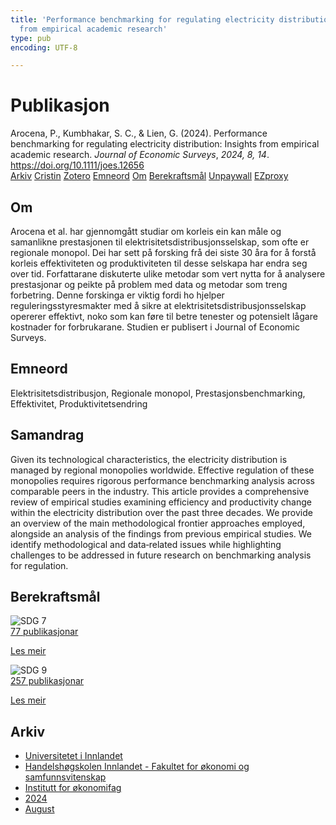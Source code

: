 ```yaml
---
title: 'Performance benchmarking for regulating electricity distribution: Insights
  from empirical academic research'
type: pub
encoding: UTF-8

---
```

<h1>Publikasjon</h1>
<article id="csl-bib-container-SEXWGFKH" class="csl-bib-container">
  <div class="csl-bib-body"> <div class="csl-entry">Arocena, P., Kumbhakar, S. C., &#38; Lien, G. (2024). Performance benchmarking for regulating electricity distribution: Insights from empirical academic research. <i>Journal of Economic Surveys</i>, <i>2024, 8, 14</i>. <a href="https://doi.org/10.1111/joes.12656">https://doi.org/10.1111/joes.12656</a></div> </div>
  <div class="csl-bib-buttons">
    <a href="#taxonomy-article-SEXWGFKH" alt="archive" class="csl-bib-button">Arkiv</a>
    <a href="https://app.cristin.no/results/show.jsf?id=2289386" alt="Cristin" class="csl-bib-button">Cristin</a>
    <a href="http://zotero.org/groups/5881554/items/SEXWGFKH" alt="Zotero" class="csl-bib-button">Zotero</a>
    <a href="#keywords-article-SEXWGFKH" alt="keywords" class="csl-bib-button">Emneord</a>
    <a href="#about-article-SEXWGFKH" alt="about_pub" class="csl-bib-button">Om</a>
    <a href="#sdg-article-SEXWGFKH" alt="sdg" class="csl-bib-button">Berekraftsmål</a>
    <a href="https://onlinelibrary.wiley.com/doi/pdfdirect/10.1111/joes.12656" alt="Unpaywall" class="csl-bib-button">Unpaywall</a>
    <a href="https://onlinelibrary.wiley.com/doi/pdfdirect/10.1111/joes.12656" alt="EZproxy" class="csl-bib-button">EZproxy</a>
  </div>
  <div id="csl-bib-meta-container-SEXWGFKH"></div>
</article>
<div id="csl-bib-meta-SEXWGFKH" class="csl-bib-meta">
  <article id="about-article-SEXWGFKH" class="about_pub-article">
    <h1>Om</h1>
    Arocena et al. har gjennomgått studiar om korleis ein kan måle og samanlikne prestasjonen til elektrisitetsdistribusjonsselskap, som ofte er regionale monopol. Dei har sett på forsking frå dei siste 30 åra for å forstå korleis effektiviteten og produktiviteten til desse selskapa har endra seg over tid. Forfattarane diskuterte ulike metodar som vert nytta for å analysere prestasjonar og peikte på problem med data og metodar som treng forbetring. Denne forskinga er viktig fordi ho hjelper reguleringsstyresmakter med å sikre at elektrisitetsdistribusjonsselskap opererer effektivt, noko som kan føre til betre tenester og potensielt lågare kostnader for forbrukarane. Studien er publisert i Journal of Economic Surveys.
  </article>
  <article id="keywords-article-SEXWGFKH" class="keywords-article">
    <h1>Emneord</h1>
    Elektrisitetsdistribusjon, Regionale monopol, Prestasjonsbenchmarking, Effektivitet, Produktivitetsendring
  </article>
  <article id="abstract-article-SEXWGFKH" class="abstract-article">
    <h1>Samandrag</h1>
    Given its technological characteristics, the electricity distribution is managed by regional monopolies worldwide. Effective regulation of these monopolies requires rigorous performance benchmarking analysis across comparable peers in the industry. This article provides a comprehensive review of empirical studies examining efficiency and productivity change within the electricity distribution over the past three decades. We provide an overview of the main methodological frontier approaches employed, alongside an analysis of the findings from previous empirical studies. We identify methodological and data‐related issues while highlighting challenges to be addressed in future research on benchmarking analysis for regulation.
  </article>
  <article id="sdg-article-SEXWGFKH" class="sdg-article">
    <h1>Berekraftsmål</h1>
    <div class="sdg-container"><div id="sdg7" class="sdg">
        <img src="{{< params subfolder >}}images/sdg/sdg07_nn.png" class="image" alt="SDG 7">
        <div class="sdg-overlay">
          <a href="/nn/archive/?key=?sdg=7#archive" class="sdg-publication-count"><span>77</span> publikasjonar</a>
          <p><a href="https://fn.no/om-fn/fns-baerekraftsmaal/ren-energi-til-alle?lang=nno-NO" class="sdg-read-more">Les meir</a></p>
        </div>
      </div> <div id="sdg9" class="sdg">
        <img src="{{< params subfolder >}}images/sdg/sdg09_nn.png" class="image" alt="SDG 9">
        <div class="sdg-overlay">
          <a href="/nn/archive/?key=?sdg=9#archive" class="sdg-publication-count"><span>257</span> publikasjonar</a>
          <p><a href="https://fn.no/om-fn/fns-baerekraftsmaal/industri-innovasjon-og-infrastruktur?lang=nno-NO" class="sdg-read-more">Les meir</a></p>
        </div>
      </div></div>
  </article>
  <article id="taxonomy-article-SEXWGFKH" class="taxonomy-article">
    <h1>Arkiv</h1>
    <ul>
      <li>
        <a href="/nn/archive/?key=3DCRN523">Universitetet i Innlandet</a>
      </li>
      <li>
        <a href="/nn/archive/?key=DU8Q9LN9">Handelshøgskolen Innlandet - Fakultet for økonomi og samfunnsvitenskap</a>
      </li>
      <li>
        <a href="/nn/archive/?key=3IQA89I8">Institutt for økonomifag</a>
      </li>
      <li>
        <a href="/nn/archive/?key=ZM8AGK3A">2024</a>
      </li>
      <li>
        <a href="/nn/archive/?key=XDLW4YD9">August</a>
      </li>
    </ul>
  </article>
</div>
